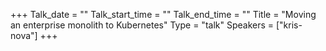 +++
Talk_date = ""
Talk_start_time = ""
Talk_end_time = ""
Title = "Moving an enterprise monolith to Kubernetes"
Type = "talk"
Speakers = ["kris-nova"]
+++


